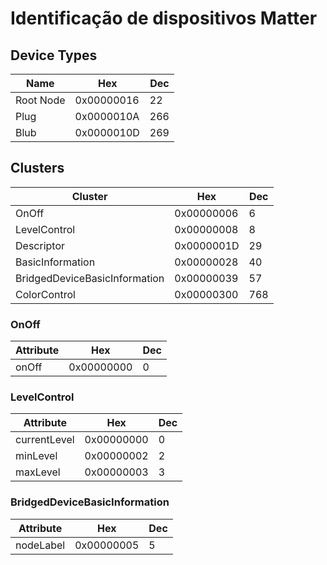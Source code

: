 # Identificação de dispositivos Matter

## Device Types

| Name | Hex | Dec |
| --- | --- | --- |
| Root Node | 0x00000016 | 22 |
| Plug | 0x0000010A | 266 |
| Blub | 0x0000010D | 269 |

## Clusters

| Cluster | Hex | Dec |
| --- | --- | --- |
| OnOff | 0x00000006 | 6 |
| LevelControl | 0x00000008 | 8 |
| Descriptor | 0x0000001D | 29 |
| BasicInformation | 0x00000028 | 40 |
| BridgedDeviceBasicInformation | 0x00000039 | 57 |
| ColorControl | 0x00000300 | 768 |

### OnOff

| Attribute | Hex | Dec |
| --- | --- | ---|
| onOff | 0x00000000 | 0 |

### LevelControl

| Attribute | Hex | Dec |
| --- | --- | ---|
| currentLevel | 0x00000000 | 0 |
| minLevel | 0x00000002 | 2 |
| maxLevel | 0x00000003 | 3 |

### BridgedDeviceBasicInformation

| Attribute | Hex | Dec |
| --- | --- | ---|
| nodeLabel | 0x00000005 | 5 |
